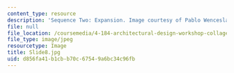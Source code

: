 ```yaml
---
content_type: resource
description: 'Sequence Two: Expansion. Image courtesy of Pablo Wenceslao.'
file: null
file_location: /coursemedia/4-184-architectural-design-workshop-collage-method-and-form-spring-2004/d856fa41b1cbb70c67549a6bc34c96fb_Slide8.jpg
file_type: image/jpeg
resourcetype: Image
title: Slide8.jpg
uid: d856fa41-b1cb-b70c-6754-9a6bc34c96fb
---
```

